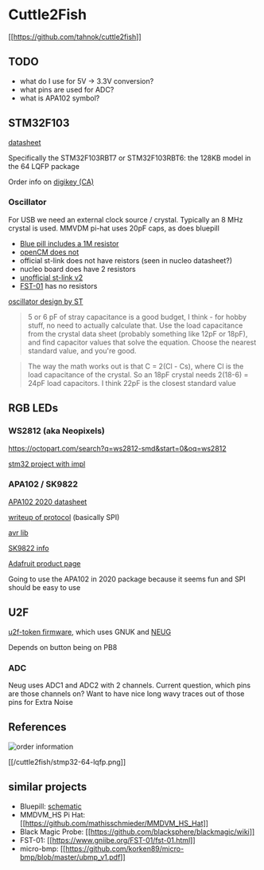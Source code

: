 # Cuttle2Fish

[[https://github.com/tahnok/cuttle2fish]]

## TODO

 - what do I use for 5V -> 3.3V conversion?
 - what pins are used for ADC?
 - what is APA102 symbol?

## STM32F103

[datasheet](/cuttle2fish/stm32f103c8.pdf)

Specifically the STM32F103RBT7 or STM32F103RBT6: the 128KB model in the 64 LQFP package

Order info on [digikey (CA)](https://www.digikey.ca/product-detail/en/stmicroelectronics/STM32F103RBT7/497-11526-ND/2035337)

### Oscillator

For USB we need an external clock source / crystal. Typically an 8 MHz crystal is used. MMVDM pi-hat uses 20pF caps, as does bluepill

 - [Blue pill includes a 1M resistor](https://wiki.stm32duino.com/images/c/c1/Vcc-gnd.com-STM32F103C8-schematic.pdf)
 - [openCM does not](http://support.robotis.com/en/baggage_files/opencm/opencm904_rev_10_final_schematic.pdf)
 - official st-link does not have reistors (seen in nucleo datasheet?)
 - nucleo board does have 2 resistors
 - [unofficial st-link v2](http://www.micromouseonline.com/wp/wp-content/uploads/2014/01/mini-st-link-v2.png)
 - [FST-01](https://www.gniibe.org/images/FST-01/Fst-01-schematic.png) has no resistors

[oscillator design by ST](https://www.st.com/content/ccc/resource/technical/document/application_note/c6/eb/5e/11/e3/69/43/eb/CD00221665.pdf/files/CD00221665.pdf/jcr:content/translations/en.CD00221665.pdf)

> 5 or 6 pF of stray capacitance is a good budget, I think - for hobby stuff, no need to actually calculate that. Use the load capacitance from the crystal data sheet (probably something like 12pF or 18pF), and find capacitor values that solve the equation. Choose the nearest standard value, and you're good.

> The way the math works out is that C = 2(Cl - Cs), where Cl is the load capacitance of the crystal. So an 18pF crystal needs 2(18-6) = 24pF load capacitors. I think 22pF is the closest standard value

## RGB LEDs

### WS2812 (aka Neopixels)

https://octopart.com/search?q=ws2812-smd&start=0&oq=ws2812

[stm32 project with impl](https://github.com/hwhw/stm32-projects)

### APA102 / SK9822

[APA102 2020 datasheet](http://www.led-color.com/upload/201604/APA102-2020%20SMD%20LED.pdf)

[writeup of protocol](https://cpldcpu.wordpress.com/2014/08/27/apa102/) (basically SPI)

[avr lib](https://github.com/cpldcpu/light_ws2812/tree/master/light_apa102_AVR)

[SK9822 info](https://cpldcpu.wordpress.com/2016/12/13/sk9822-a-clone-of-the-apa102/)

[Adafruit product page](https://www.adafruit.com/product/3341)

Going to use the APA102 in 2020 package because it seems fun and SPI should be easy to use

## U2F

[u2f-token firmware](https://github.com/gl-sergei/u2f-token), which uses GNUK and [NEUG](https://www.gniibe.org/memo/development/gnuk/rng/neug.html)

Depends on button being on PB8

### ADC

Neug uses ADC1 and ADC2 with 2 channels. Current question, which pins are those channels on? Want to have nice long wavy traces out of those pins for Extra Noise

## References

![order information](https://i.imgur.com/LTHdG1Q.png)

[[/cuttle2fish/stmp32-64-lqfp.png]]

## similar projects

 - Bluepill: [schematic](https://wiki.stm32duino.com/images/c/c1/Vcc-gnd.com-STM32F103C8-schematic.pdf)
 - MMDVM_HS Pi Hat: [[https://github.com/mathisschmieder/MMDVM_HS_Hat]]
 - Black Magic Probe: [[https://github.com/blacksphere/blackmagic/wiki]]
 - FST-01: [[https://www.gniibe.org/FST-01/fst-01.html]]
 - micro-bmp: [[https://github.com/korken89/micro-bmp/blob/master/ubmp_v1.pdf]]

